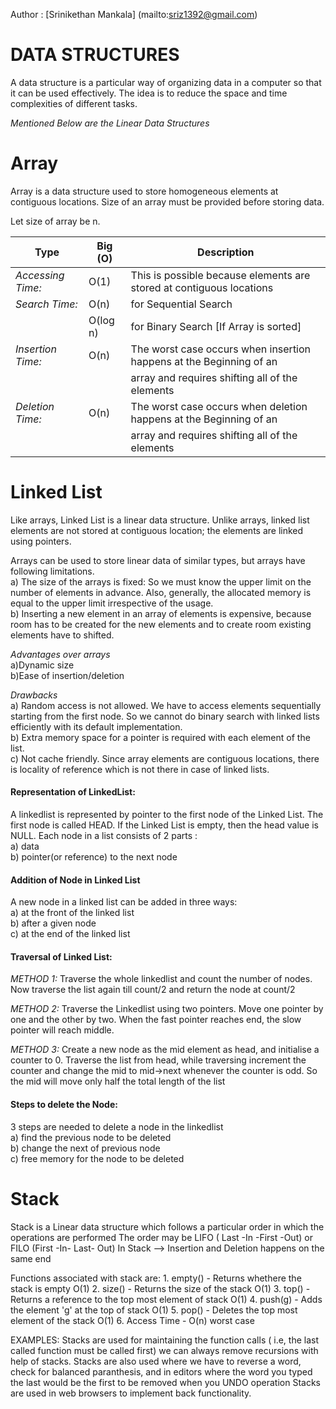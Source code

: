 Author  : [Srinikethan Mankala]
(mailto:sriz1392@gmail.com)

<!-- Title and Heading Content -->
# DATA STRUCTURES
A data structure is a particular way of organizing data in a computer so that it can be used effectively. The idea is to reduce the space and time complexities of different tasks.
<!-- --------------------------------------------------------------- -->



*Mentioned Below are the Linear Data Structures*

# Array

Array is a data structure used to store homogeneous elements at contiguous locations. Size of an array must be provided before storing data.

Let size of array be n.

|       Type      |  Big (O)   |                     Description                                      |
|-----------------|------------|----------------------------------------------------------------------|
|*Accessing Time:*|   O(1)     |This is possible because elements are stored at contiguous locations  |
|*Search Time:*   |   O(n)     |for Sequential Search                                                 |
|                 |   O(log n) |for Binary Search [If Array is sorted]                                |
|*Insertion Time:*|   O(n)     |The worst case occurs when insertion happens at the Beginning of an   |
|                 |            |array and requires shifting all of the elements                       |        
|*Deletion Time:* |   O(n)     |The worst case occurs when deletion happens at the Beginning of an    |
|                 |            |array and requires shifting all of the elements                       |

# Linked List

Like arrays, Linked List is a linear data structure. Unlike arrays, linked list elements are not stored at contiguous location; the elements are linked using pointers.

Arrays can be used to store linear data of similar types, but arrays have following limitations.
<br>a) The size of the arrays is fixed: So we must know the upper limit on the number of elements in advance. Also, generally, the                allocated memory is equal to the upper limit irrespective of the usage.</br>
    b) Inserting a new element in an array of elements is expensive, because room has to be created for the new elements and to create        room existing elements have to shifted.

*Advantages over arrays*
  <br> a)Dynamic size</br>
       b)Ease of insertion/deletion

*Drawbacks*
   <br>a) Random access is not allowed. We have to access elements sequentially starting from the first node. So we cannot do binary              search with linked lists efficiently with its default implementation.</br>
       b) Extra memory space for a pointer is required with each element of the list.</br>
       c) Not cache friendly. Since array elements are contiguous locations, there is locality of reference which is not there in case of     linked lists.

#### Representation of LinkedList:

A linkedlist is represented by pointer to the first node of the Linked List. 
The first node is called HEAD. If the Linked List is empty, then the head value is NULL.
Each node in a list consists of 2 parts :
<br>a) data</br>
    b) pointer(or reference) to the next node
   
#### Addition of Node in Linked List
A new node in a linked list can be added in three ways:
<br>a) at the front of the linked list</br>
    b) after a given node</br>
    c) at the end of the linked list

#### Traversal of Linked List:
*METHOD 1:*
Traverse the whole linkedlist and count the number of nodes. Now traverse the list again till count/2 and return the node at count/2 

*METHOD 2:*
Traverse the Linkedlist using two pointers. Move one pointer by one and the other by two. When the fast pointer reaches end, the slow pointer will reach middle.

*METHOD 3:*
Create a new node as the mid element as head, and initialise a counter to 0. Traverse the list from head, while traversing
increment the counter and change the mid to mid->next whenever the counter is odd. 
So the mid will move only half the total length of the list

#### Steps to delete the Node:
3 steps are needed to delete a node in the linkedlist
<br>a) find the previous node to be deleted</br>
    b) change the next of previous node </br>
    c) free memory for the node to be deleted




# Stack
Stack is a Linear data structure which follows a particular order in which the operations are performed
The order may be LIFO ( Last -In -First -Out) or FILO (First -In- Last- Out)
In Stack --> Insertion and Deletion happens on the same end

Functions associated with stack are:
    1. empty() - Returns whethere the stack is empty  O(1)
    2. size()  - Returns the size of the stack O(1)
    3. top()   - Returns a reference to the top most element of stack O(1)
    4. push(g) - Adds the element 'g' at the top of stack O(1)
    5. pop()   - Deletes the top most element of the stack O(1)
    6. Access Time - O(n) worst case

EXAMPLES:
Stacks are used for maintaining the function calls ( i.e, the last called function must be called first)
we can always remove recursions with help of stacks.
Stacks are also used where we have to reverse a word, check for balanced paranthesis, and
in editors where the word you typed the last would be the first to be removed when you UNDO operation
Stacks are used in web browsers to implement back functionality.

